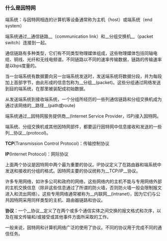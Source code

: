 ### 什么是因特网

端系统：与因特网相连的计算机等设备通常称为主机（host）或端系统（end system）

端系统通过__通信链路__（communication link）和__分组交换机__（packet switch）连接到一起。

通信链路有多种类型，它们有不同类型物理媒体组成，这些物理媒体包括同轴电缆、铜线、光纤和无线电频谱。不同链路以不同的速率传输数据，链路的传输速率是以bps度量的。

当一台端系统有数据要向另一台端系统发送时，发送端系统将数据分段，并为每段加上首部字节，由此形成的信息包称为__分组__(packet)。这些分组通过网络发送到目的端系统，在那里被装配成初始数据。

从发送端系统到接收端系统，一个分组所经历的一些列通信链路和分组交换机成为通过该网络的__路径__(path或route)

端系统通过__因特网服务提供商__(Internet Service Provider，ISP)接入因特网。

端系统、分组交换机或其他因特网部件，都要运行因特网中信息接收和发送的一些列__协议__(protocol)。

__TCP__(Transmission Control Protocol)：传输控制协议

__IP__(Internet Protocol)：网际协议

上面两个协议是因特网中两个最为重要的协议。IP协议定义了在路由器和端系统中发送和接收的分组的格式。因特网主要的协议统称为__TCP/IP__协议。

许多专用网络，如许多公司和政府的网络，这些网络内的主机不能与专用网络外部的主机交换信息（除非这些信息通过了所谓的防火墙，否则防火墙一般会限制报文进入和流出网络）。这些专用网络通常被称为__内联网__(intranet)，因为它们与公共因特网采用同样类型的主机、路由器链路和协议。

__协议__：一个__协议__定义了在两个或多个通信实体之间交换的报文格式和次序，以及在报文传输和/或接受或其他事件方面所采取的工作。

一般来说，因特网和计算机网络广泛的使用了协议。不同的协议用于完成不同的通信任务。